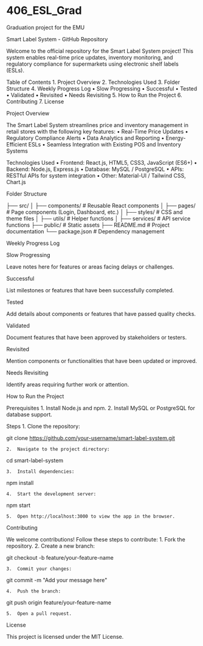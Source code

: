 # 406_ESL_Grad
Graduation project for the EMU

Smart Label System - GitHub Repository

Welcome to the official repository for the Smart Label System project! This system enables real-time price updates, inventory monitoring, and regulatory compliance for supermarkets using electronic shelf labels (ESLs).

Table of Contents
	1.	Project Overview
	2.	Technologies Used
	3.	Folder Structure
	4.	Weekly Progress Log
	•	Slow Progressing
	•	Successful
	•	Tested
	•	Validated
	•	Revisited
	•	Needs Revisiting
	5.	How to Run the Project
	6.	Contributing
	7.	License

Project Overview

The Smart Label System streamlines price and inventory management in retail stores with the following key features:
	•	Real-Time Price Updates
	•	Regulatory Compliance Alerts
	•	Data Analytics and Reporting
	•	Energy-Efficient ESLs
	•	Seamless Integration with Existing POS and Inventory Systems

Technologies Used
	•	Frontend: React.js, HTML5, CSS3, JavaScript (ES6+)
	•	Backend: Node.js, Express.js
	•	Database: MySQL / PostgreSQL
	•	APIs: RESTful APIs for system integration
	•	Other: Material-UI / Tailwind CSS, Chart.js

Folder Structure

├── src/
│   ├── components/    # Reusable React components
│   ├── pages/         # Page components (Login, Dashboard, etc.)
│   ├── styles/        # CSS and theme files
│   ├── utils/         # Helper functions
│   ├── services/      # API service functions
├── public/            # Static assets
├── README.md          # Project documentation
└── package.json       # Dependency management

Weekly Progress Log

Slow Progressing

Leave notes here for features or areas facing delays or challenges.

Successful

List milestones or features that have been successfully completed.

Tested

Add details about components or features that have passed quality checks.

Validated

Document features that have been approved by stakeholders or testers.

Revisited

Mention components or functionalities that have been updated or improved.

Needs Revisiting

Identify areas requiring further work or attention.

How to Run the Project

Prerequisites
	1.	Install Node.js and npm.
	2.	Install MySQL or PostgreSQL for database support.

Steps
	1.	Clone the repository:

git clone https://github.com/your-username/smart-label-system.git


	2.	Navigate to the project directory:

cd smart-label-system


	3.	Install dependencies:

npm install


	4.	Start the development server:

npm start


	5.	Open http://localhost:3000 to view the app in the browser.

Contributing

We welcome contributions! Follow these steps to contribute:
	1.	Fork the repository.
	2.	Create a new branch:

git checkout -b feature/your-feature-name


	3.	Commit your changes:

git commit -m "Add your message here"


	4.	Push the branch:

git push origin feature/your-feature-name


	5.	Open a pull request.

License

This project is licensed under the MIT License.
